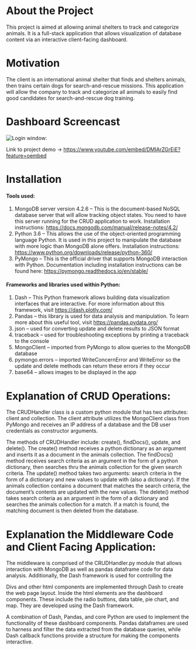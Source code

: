 # About the Project
This project is aimed at allowing animal shelters to track and categorize
animals. It is a full-stack application that allows visualization of 
database content via an interactive client-facing dashboard.

# Motivation
The client is an international animal shelter that finds and shelters animals, 
then trains certain dogs for search-and-rescue missions. This application will 
allow the company to track and categorize all animals to easily find good
candidates for search-and-rescue dog training.

# Dashboard Screencast
![Login window:](FinalProjectScreencast.gif)

Link to project demo -> 
https://www.youtube.com/embed/DMIArZGrEjE?feature=oembed

# Installation #
#### Tools used: ####
1.	MongoDB server version 4.2.6 – This is the document-based NoSQL database server that will allow tracking object states. You need to have this server running for the CRUD application to work. Installation instructions: https://docs.mongodb.com/manual/release-notes/4.2/
2.	Python 3.6 – This allows the use of the object-oriented programming language Python. It is used in this project to manipulate the database with more logic than MongoDB alone offers. Installation instructions: https://www.python.org/downloads/release/python-360/
3.	PyMongo – This is the official driver that supports MongoDB interaction with Python. Documentation including installation instructions can be found here: https://pymongo.readthedocs.io/en/stable/
#### Frameworks and libraries used within Python: ####
1.	Dash – This Python framework allows building data visualization interfaces that are interactive. For more information about this framework, visit https://dash.plotly.com/
2.	Pandas – this library is used for data analysis and manipulation. To learn more about this useful tool, visit https://pandas.pydata.org/
3.	json – used for converting update and delete results to JSON format
4.	traceback – used for troubleshooting exceptions by printing a traceback to the console
5.	MongoClient – imported from PyMongo to allow queries to the MongoDB database
6.	pymongo.errors – imported WriteConcernError and WriteError so the update and delete methods can return these errors if they occur
7.	base64 – allows images to be displayed in the app


# Explanation of CRUD Operations: #
The CRUDHandler class is a custom python module that has two attributes: client and collection. The client attribute utilizes the MongoClient class from PyMongo and receives an IP address of a database and the DB user credentials as constructor arguments. 

The methods of CRUDHandler include: create(), findDocs(), update, and delete(). The create() method receives a python dictionary as an argument and inserts it as a document in the animals collection. The findDocs() method receives search criteria as an argument in the form of a python dictionary, then searches thru the animals collection for the given search criteria. The update() method takes two arguments: search criteria in the form of a dictionary and new values to update with (also a dictionary). If the animals collection contains a document that matches the search criteria, the document’s contents are updated with the new values. The delete() method takes search criteria as an argument in the form of a dictionary and searches the animals collection for a match. If a match is found, the matching document is then deleted from the database.

# Explanation the Middleware Code and Client Facing Application: #
The middleware is comprised of the CRUDHandler.py module that allows interaction with MongoDB as well as pandas dataframe code for data analysis. Additionally, the Dash framework is used for controlling the 

Divs and other html components are implemented through Dash to create the web page layout. Inside the html elements are the dashboard components. These include the radio buttons, data table, pie chart, and map. They are developed using the Dash framework.

A combination of Dash, Pandas, and core Python are used to implement the functionality of these dashboard components. Pandas dataframes are used to harness and filter the data extracted from the database queries, while Dash callback functions provide a structure for making the components interactive.

